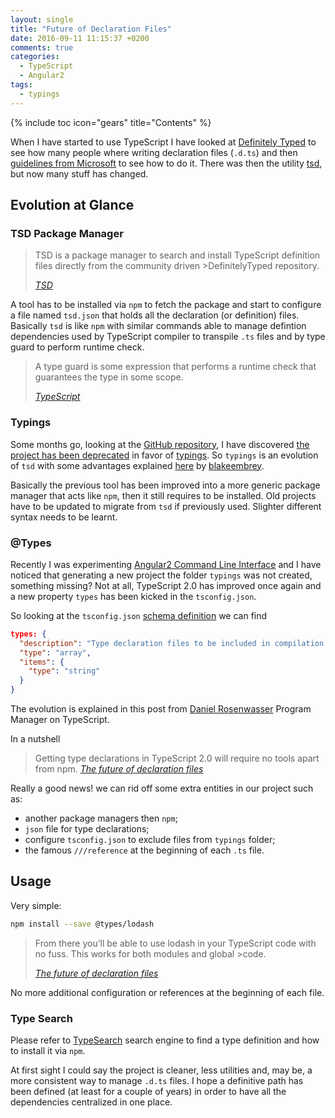 ```yaml
---
layout: single
title: "Future of Declaration Files"
date: 2016-09-11 11:15:37 +0200
comments: true
categories:
  - TypeScript
  - Angular2
tags:
  - typings
---
```

{% include toc icon="gears" title="Contents" %}

When I have started to use TypeScript I have looked at [Definitely Typed](http://definitelytyped.org/) to see how many  people where writing declaration files (`.d.ts`) and then [guidelines from Microsoft](https://typescript.codeplex.com/wikipage?title=Writing%20Definition%20%28.d.ts%29%20Files) to see how to do it. There was then the utility [tsd](https://github.com/DefinitelyTyped/tsd), but now many stuff has changed.

## Evolution at Glance

### TSD Package Manager

>TSD is a package manager to search and install TypeScript definition files directly from the community driven >DefinitelyTyped repository.
>
><cite>[TSD](https://github.com/DefinitelyTyped/tsd)</cite>

A tool has to be installed via `npm` to fetch the package and start to configure a file named `tsd.json` that holds all the declaration (or definition) files. Basically `tsd` is like `npm` with similar commands able to manage defintion dependencies used by TypeScript compiler to transpile `.ts` files and by type guard to perform runtime check.

>A type guard is some expression that performs a runtime check that guarantees the type in some scope.
>
><cite>[TypeScript](https://www.typescriptlang.org/docs/handbook/advanced-types.html)</cite>

### Typings
Some months go, looking at the [GitHub repository](https://github.com/DefinitelyTyped/tsd), I have discovered [the project has been deprecated](https://github.com/DefinitelyTyped/tsd/issues/269) in favor of [typings](https://github.com/typings/typings). So `typings` is an evolution of `tsd` with some advantages explained [here](https://github.com/typings/typings/issues/72) by [blakeembrey](https://github.com/blakeembrey).

Basically the previous tool has been improved into a more generic package manager that acts like `npm`, then it still requires to be installed. Old projects have to be updated to migrate from `tsd` if previously used. Slighter different syntax needs to be learnt.

### @Types
Recently I was experimenting [Angular2 Command Line Interface](https://github.com/angular/angular-cli) and I have noticed that generating a new project the folder `typings` was not created, something missing? Not at all, TypeScript 2.0 has improved once again and a new property `types` has been kicked in the `tsconfig.json`.

So looking at the `tsconfig.json` [schema definition](http://json.schemastore.org/tsconfig) we can find
```json
types: {
  "description": "Type declaration files to be included in compilation. Requires TypeScript version 2.0 or later.",
  "type": "array",
  "items": {
    "type": "string"
  }
}
```
The evolution is explained in this post from [Daniel Rosenwasser](https://blogs.msdn.microsoft.com/typescript/2016/06/15/the-future-of-declaration-files/) Program Manager on TypeScript.

In a nutshell

>Getting type declarations in TypeScript 2.0 will require no tools apart from npm.
><cite>[The future of declaration files](https://blogs.msdn.microsoft.com/typescript/2016/06/15/the-future-of-declaration-files)</cite>

Really a good news! we can rid off some extra entities in our project such as:

- another package managers then `npm`;
- `json` file for type declarations;
- configure `tsconfig.json` to exclude files from `typings` folder;
- the famous `///reference` at the beginning of each `.ts` file.

## Usage
Very simple:
```bash
npm install --save @types/lodash
```

>From there you’ll be able to use lodash in your TypeScript code with no fuss. This works for both modules and global >code.
>
><cite>[The future of declaration files](https://blogs.msdn.microsoft.com/typescript/2016/06/15/the-future-of-declaration-files)</cite>


No more additional configuration or references at the beginning of each file.

### Type Search
Please refer to [TypeSearch](http://microsoft.github.io/TypeSearch/) search engine to find a type definition and how to install it via `npm`.

At first sight I could say the project is cleaner, less utilities and, may be, a more consistent way to manage `.d.ts` files. I hope a definitive path has been defined (at least for a couple of years) in order to have all the dependencies centralized in one place.
